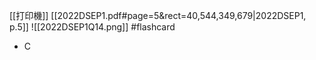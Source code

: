 [[打印機]] [[2022DSEP1.pdf#page=5&rect=40,544,349,679|2022DSEP1, p.5]]
![[2022DSEP1Q14.png]] #flashcard 
- C
<!--ID: 1730701092442-->
